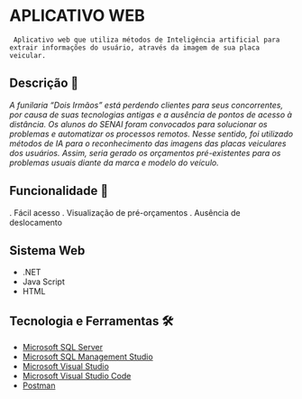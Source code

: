 # APLICATIVO WEB

     Aplicativo web que utiliza métodos de Inteligência artificial para extrair informações do usuário, através da imagem de sua placa veicular.


## Descrição 💬
*A funilaria “Dois Irmãos” está perdendo clientes para seus concorrentes, por causa de suas tecnologias antigas e a ausência de pontos de acesso à distância. Os alunos do SENAI foram convocados para solucionar os problemas e automatizar os processos remotos. Nesse sentido, foi utilizado métodos de IA para o reconhecimento das imagens das placas veiculares dos usuários. Assim, seria gerado os orçamentos pré-existentes para os problemas usuais diante da marca e modelo do veículo.*

## Funcionalidade 🧠

. Fácil acesso
. Visualização de pré-orçamentos
. Ausência de deslocamento 

## Sistema Web
- .NET
- Java Script
- HTML
 
 
## Tecnologia e Ferramentas 🛠

- [Microsoft SQL Server](https://www.microsoft.com/pt-br/sql-server/sql-server-downloads)
- [Microsoft SQL Management Studio](https://cloud.saveincloud.com.br/lp/cloud-sql-server/?camp=LP-mysql_mariadb_server_google&gclid=CjwKCAjw8sCRBhA6EiwA6_IF4bTTx2elRrWT9qkqj6MxefC1TAymmMznp8s3x_HgPJVajXLaxi-xnhoC_18QAvD_BwE#3)
- [Microsoft Visual Studio](https://visualstudio.microsoft.com/pt-br/downloads/)
- [Microsoft Visual Studio Code](https://code.visualstudio.com/download)
- [Postman](https://www.postman.com/downloads/)



